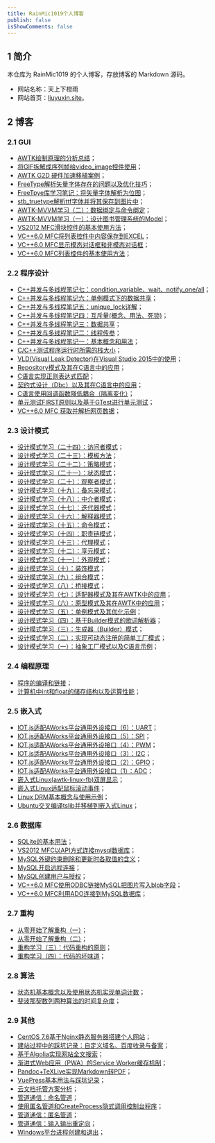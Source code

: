 ```yaml
---
title: RainMic1019个人博客
publish: false
isShowComments: false
---
```


## 1 简介

本仓库为 RainMic1019 的个人博客，存放博客的 Markdown 源码。

- 网站名称：天上下橙雨
- 网站首页：[liuyuxin.site](https://www.liuyuxin.site)。

## 2 博客

### 2.1 GUI

- [AWTK绘制原理的分析总结](./gui/awtk_draw_principle.md)；
- [将GIF拆解成序列帧给video_image控件使用](./gui/git_to_video_gen.md)；
- [AWTK G2D 硬件加速移植案例](./gui/awtk_g2d.md)；
- [FreeType解析矢量字体存在的问题以及优化技巧](./gui/awtk_freetype_optimize.md)；
- [FreeTpye库学习笔记：将矢量字体解析为位图](./gui/awtk_freetype_ttf.md)；
- [stb_truetype解析ttf字体并将其保存到图片中](./gui/awtk_stb_ttf.md)；
- [AWTK-MVVM学习（二）：数据绑定与命令绑定](./gui/awtk_mvvm_2.md)；
- [AWTK-MVVM学习（一）：设计图书管理系统的Model](./gui/awtk_mvvm_1.md)；
- [VS2012 MFC滑块控件的基本使用方法](./gui/mfc_slider.md)；
- [VC++6.0 MFC将列表控件中内容保存到EXCEL](./gui/mfc_list_save_excel.md)；
- [VC++6.0 MFC显示模态对话框和非模态对话框](./gui/mfc_dialog.md)；
- [VC++6.0 MFC列表控件的基本使用方法](./gui/mfc_list.md)；

### 2.2 程序设计

- [C++并发与多线程笔记七：condition_variable、wait、notify_one/all](./programDesign/cpp_multithreading_7.md)；
- [C++并发与多线程笔记六：单例模式下的数据共享](./programDesign/cpp_multithreading_6.md)；
- [C++并发与多线程笔记五：unique_lock详解](./programDesign/cpp_multithreading_5.md)；
- [C++并发与多线程笔记四：互斥量(概念、用法、死锁)](./programDesign/cpp_multithreading_4.md)；
- [C++并发与多线程笔记三：数据共享](./programDesign/cpp_multithreading_3.md)；
- [C++并发与多线程笔记二：线程传参](./programDesign/cpp_multithreading_2.md)；
- [C++并发与多线程笔记一：基本概念和用法](./programDesign/cpp_multithreading_1.md)；
- [C/C++测试程序运行时所需的栈大小](./programDesign/test_stack_size.md)；
- [VLD(Visual Leak Detector)在Visual Studio 2015中的使用](./programDesign/vld_in_vs2015.md)；
- [Repository模式及其在C语言中的应用](./programDesign/repository_mode.md)；
- [C语言实现正则表达式匹配](./programDesign/c_regular_expr.md)；
- [契约式设计（Dbc）以及其在C语言中的应用](./programDesign/dbc_in_c.md)；
- [C语言使用回调函数降低耦合（隔离变化）](./programDesign/callback_func_to_decoupled.md)；
- [单元测试FIRST原则以及基于GTest进行单元测试](./programDesign/first_gtest.md)；
- [VC++6.0 MFC 获取并解析网页数据](./programDesign/mfc_get_html_data.md)；

### 2.3 设计模式

- [设计模式学习（二十四）：访问者模式](./designPatterns/visitor.md)；
- [设计模式学习（二十三）：模板方法](./designPatterns/template_method.md)；
- [设计模式学习（二十二）：策略模式](./designPatterns/strategy.md)；
- [设计模式学习（二十一）：状态模式](./designPatterns/state.md)；
- [设计模式学习（二十）：观察者模式](./designPatterns/observer.md)；
- [设计模式学习（十九）：备忘录模式](./designPatterns/memento.md)；
- [设计模式学习（十八）：中介者模式](./designPatterns/mediator.md)；
- [设计模式学习（十七）：迭代器模式](./designPatterns/iterator.md)；
- [设计模式学习（十六）：解释器模式](./designPatterns/interpreter.md)；
- [设计模式学习（十五）：命令模式](./designPatterns/command.md)；
- [设计模式学习（十四）：职责链模式](./designPatterns/chain_of_responsibility.md)；
- [设计模式学习（十三）：代理模式](./designPatterns/proxy.md)；
- [设计模式学习（十二）：享元模式](./designPatterns/flyweight.md)；
- [设计模式学习（十一）：外观模式](./designPatterns/facade.md)；
- [设计模式学习（十）：装饰模式](./designPatterns/decorator.md)；
- [设计模式学习（九）：组合模式](./designPatterns/composite.md)；
- [设计模式学习（八）：桥接模式](./designPatterns/bridge.md)；
- [设计模式学习（七）：适配器模式及其在AWTK中的应用](./designPatterns/adapter.md)；
- [设计模式学习（六）：原型模式及其在AWTK中的应用](./designPatterns/prototype_pattern.md)；
- [设计模式学习（五）：单例模式及其优化示例](./designPatterns/singleton_pattern.md)；
- [设计模式学习（四）：基于Builder模式的歌词解析器](./designPatterns/builder_lyric_parser.md)；
- [设计模式学习（三）：生成器（Builder）模式](./designPatterns/builder.md)；
- [设计模式学习（二）：实现可动态注册的简单工厂模式](./designPatterns/factory_pattern.md)；
- [设计模式学习（一）：抽象工厂模式以及C语言示例](./designPatterns/abstract_factory.md)；

### 2.4 编程原理

- [程序的编译和链接](./programPrinciples/compilation_Link.md)；
- [计算机中int和float的储存结构以及运算性能](./programPrinciples/int_float_operation_perf.md)；

### 2.5 嵌入式

- [IOT.js适配AWorks平台通用外设接口（6）：UART](./embedded/iotjs_aworks_uart.md)；
- [IOT.js适配AWorks平台通用外设接口（5）：SPI](./embedded/iotjs_aworks_spi.md)；
- [IOT.js适配AWorks平台通用外设接口（4）：PWM](./embedded/iotjs_aworks_pwm.md)；
- [IOT.js适配AWorks平台通用外设接口（3）：I2C](./embedded/iotjs_aworks_i2c.md)；
- [IOT.js适配AWorks平台通用外设接口（2）：GPIO](./embedded/iotjs_aworks_gpio.md)；
- [IOT.js适配AWorks平台通用外设接口（1）：ADC](./embedded/iotjs_aworks_adc.md)；
- [嵌入式Linux(awtk-linux-fb)双屏显示](./embedded/linux_dual_screen_display.md)；
- [嵌入式Linux适配鼠标滚动事件](./embedded/linux_port_mouse_wheel.md)；
- [Linux DRM基本概念与使用示例](./embedded/linux_drm.md)；
- [Ubuntu交叉编译tslib并移植到嵌入式Linux](./embedded/port_tslib.md)；

### 2.6 数据库

- [SQLite的基本用法](./dataBase/usage_of_sqlite.md)；
- [VS2012 MFC以API方式连接mysql数据库](./dataBase/mysql_api_connect.md)；
- [MySQL外键约束删除和更新时各取值的含义](./dataBase/mysql_foreign_keys.md)；
- [MySQL开启远程连接](./dataBase/mysql_open_remote_connect.md)；
- [MySQL创建用户与授权](./dataBase/mysql_user_author.md)；
- [VC++6.0 MFC使用ODBC链接MySQL把图片写入blob字段](./dataBase/mfc_odbc_mysql_save_image.md)；
- [VC++6.0 MFC利用ADO连接到MySQL数据库](./dataBase/mfc_ado_mysql.md)；

### 2.7 重构

- [从零开始了解重构（一）](./refactor/understand_refactor_1.md)；
- [从零开始了解重构（二）](./refactor/understand_refactor_2.md)；
- [重构学习（三）：代码重构的原则](./refactor/principles_of_refactor.md)；
- [重构学习（四）：代码的坏味道](./refactor/bad_smell_of_code.md)；

### 2.8 算法

- [状态机基本概念以及使用状态机实现单词计数](./algorithm/state_machine.md)；
- [斐波那契数列两种算法的时间复杂度](./algorithm/fibonacci_sequence.md)；

### 2.9 其他

- [CentOS 7.6基于Nginx静态服务器搭建个人网站](./other/centos_7.6_nginx_website.md)；
- [建站过程中的踩坑记录：自定义域名、百度收录与备案](./other/notes_of_personal_website.md)；
- [基于Algolia实现网站全文搜索](./other/algolia_docsearch.md)；
- [渐进式Web应用（PWA）的Service Worker缓存机制](./other/pwm_service_worker.md)；
- [Pandoc+TeXLive实现Markdown转PDF](./other/pandoc_texlive_gen_pdf.md)；
- [VuePress基本用法与踩坑记录](./other/vuepress_basic_usage.md)；
- [云文档托管方案分析](./other/cloud_document.md)；
- [管道通信：命名管道](./other/pipeline_named_pipes.md)；
- [使用匿名管道和CreateProcess隐式调用控制台程序](./other/pipeline_lmp_call_console.md)；
- [管道通信：匿名管道](./other/pipeline_anonymous.md)；
- [管道通信：输入输出重定向](./other/pipeline_io_redirection.md)；
- [Windows平台进程创建和退出](./other/windows_process.md)；
